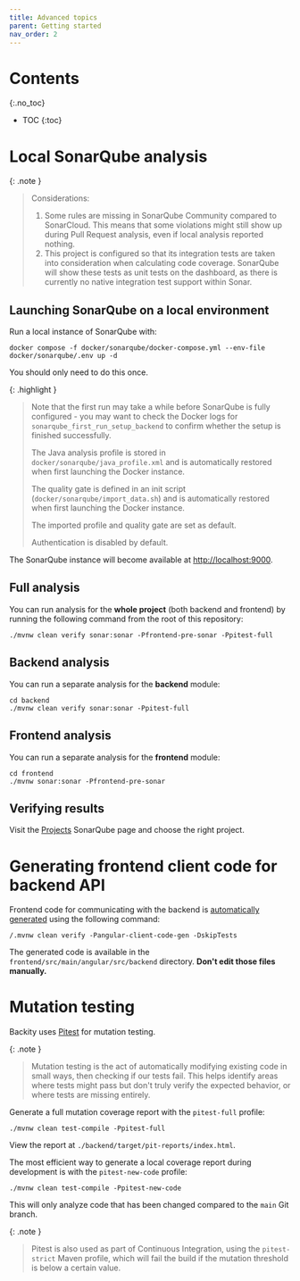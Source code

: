 ```yaml
---
title: Advanced topics
parent: Getting started
nav_order: 2
---
```


# Contents
{:.no_toc}

* TOC
{:toc}

# Local SonarQube analysis

{: .note }
> Considerations:
> 1. Some rules are missing in SonarQube Community compared to SonarCloud.
This means that some violations might still show up during Pull Request analysis,
even if local analysis reported nothing.
> 2. This project is configured so that its integration tests 
are taken into consideration when calculating code coverage.
SonarQube will show these tests as unit tests on the dashboard, as there is currently no native integration test
support within Sonar.

## Launching SonarQube on a local environment

Run a local instance of SonarQube with:

```shell
docker compose -f docker/sonarqube/docker-compose.yml --env-file docker/sonarqube/.env up -d
```

You should only need to do this once.

{: .highlight }
> Note that the first run may take a while before SonarQube is fully configured - you may want to check the Docker logs
for `sonarqube_first_run_setup_backend` to confirm whether the setup is finished successfully.
> 
> The Java analysis profile is stored in `docker/sonarqube/java_profile.xml` and is automatically restored when first
launching the Docker instance.
> 
> The quality gate is defined in an init script (`docker/sonarqube/import_data.sh`) and is automatically restored when
first launching the Docker instance.
> 
> The imported profile and quality gate are set as default.
> 
> Authentication is disabled by default.

The SonarQube instance will become available at [http://localhost:9000](http://localhost:9000).

## Full analysis

You can run analysis for the **whole project** (both backend and frontend) by running the following command from
the root of this repository:

```shell
./mvnw clean verify sonar:sonar -Pfrontend-pre-sonar -Ppitest-full
```

## Backend analysis

You can run a separate analysis for the **backend** module:

```shell
cd backend
./mvnw clean verify sonar:sonar -Ppitest-full
```

## Frontend analysis

You can run a separate analysis for the **frontend** module:

```shell
cd frontend
./mvnw sonar:sonar -Pfrontend-pre-sonar
```

## Verifying results

Visit the [Projects](http://localhost:9000/projects) SonarQube page and choose the right project.

# Generating frontend client code for backend API

Frontend code for communicating with the backend is 
[automatically generated](https://codesoapbox.dev/generate-client-code-from-spring-boot-using-maven/)
using the following command:

```shell
/.mvnw clean verify -Pangular-client-code-gen -DskipTests
```

The generated code is available in the `frontend/src/main/angular/src/backend` directory.
**Don't edit those files manually.**

# Mutation testing

Backity uses [Pitest](https://pitest.org/) for mutation testing.

{: .note }
> Mutation testing is the act of automatically modifying existing code in small ways, then checking if our tests fail.
> This helps identify areas where tests might pass but don't truly verify the expected behavior, or where tests
> are missing entirely.

Generate a full mutation coverage report with the `pitest-full` profile:

```shell
./mvnw clean test-compile -Ppitest-full
```

View the report at `./backend/target/pit-reports/index.html`.

The most efficient way to generate a local coverage report during development is with the `pitest-new-code` profile:

```shell
./mvnw clean test-compile -Ppitest-new-code
```

This will only analyze code that has been changed compared to the `main` Git branch.

{: .note }
> Pitest is also used as part of Continuous Integration, using the `pitest-strict` Maven profile,
which will fail the build if the mutation threshold is below a certain value.